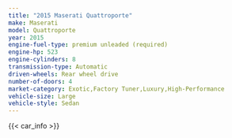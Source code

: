 ```yaml
---
title: "2015 Maserati Quattroporte"
make: Maserati
model: Quattroporte
year: 2015
engine-fuel-type: premium unleaded (required)
engine-hp: 523
engine-cylinders: 8
transmission-type: Automatic
driven-wheels: Rear wheel drive
number-of-doors: 4
market-category: Exotic,Factory Tuner,Luxury,High-Performance
vehicle-size: Large
vehicle-style: Sedan
---
```


{{< car_info >}}
